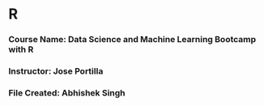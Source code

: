 # R
### Course Name: Data Science and Machine Learning Bootcamp with R
### Instructor: Jose Portilla
### File Created: Abhishek Singh
